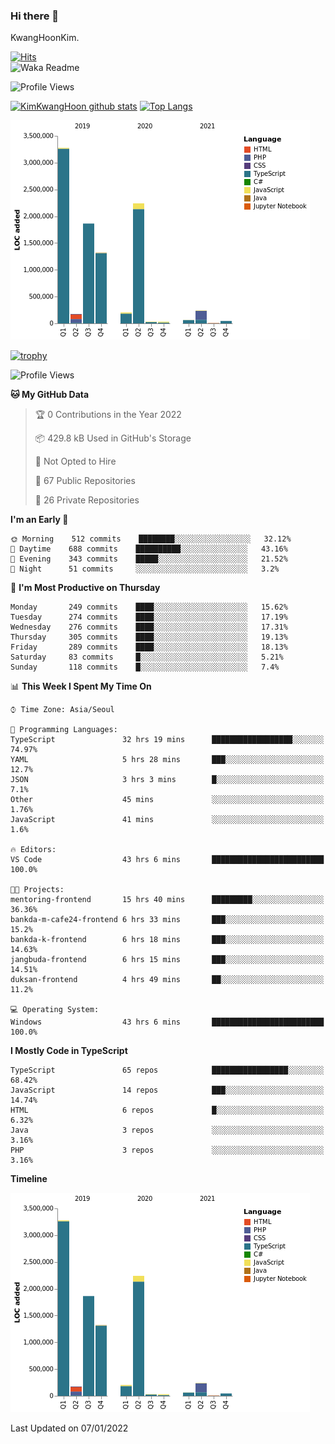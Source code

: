 ### Hi there 👋

KwangHoonKim.

[![Hits](https://hits.seeyoufarm.com/api/count/incr/badge.svg?url=https%3A%2F%2Fgithub.com%2Frhkdgns95)](https://hits.seeyoufarm.com)  
![Waka Readme](https://github.com/rhkdgns95/rhkdgns95/workflows/Waka%20Readme/badge.svg)

![Profile Views](http://img.shields.io/badge/Profile%20Views-0-blue)

[![KimKwangHoon github stats](https://github-readme-stats.vercel.app/api?username=rhkdgns95&show_icons=true)](https://github.com/rhkdgns95/github-readme-stats)   [![Top Langs](https://github-readme-stats.vercel.app/api/top-langs/?username=rhkdgns95&layout=compact)](https://github.com/rhkdgns95/github-readme-stats)   


![Chart not found](https://raw.githubusercontent.com/rhkdgns95/rhkdgns95/master/charts/bar_graph.png) 

[![trophy](https://github-profile-trophy.vercel.app/?username=rhkdgns95)](https://github.com/rhkdgns95/github-profile-trophy)

<!--START_SECTION:waka-->
![Profile Views](http://img.shields.io/badge/Profile%20Views-0-blue)

**🐱 My GitHub Data** 

> 🏆 0 Contributions in the Year 2022
 > 
> 📦 429.8 kB Used in GitHub's Storage 
 > 
> 🚫 Not Opted to Hire
 > 
> 📜 67 Public Repositories 
 > 
> 🔑 26 Private Repositories  
 > 
**I'm an Early 🐤** 

```text
🌞 Morning    512 commits    ████████░░░░░░░░░░░░░░░░░   32.12% 
🌆 Daytime    688 commits    ██████████░░░░░░░░░░░░░░░   43.16% 
🌃 Evening    343 commits    █████░░░░░░░░░░░░░░░░░░░░   21.52% 
🌙 Night      51 commits     ░░░░░░░░░░░░░░░░░░░░░░░░░   3.2%

```
📅 **I'm Most Productive on Thursday** 

```text
Monday       249 commits    ████░░░░░░░░░░░░░░░░░░░░░   15.62% 
Tuesday      274 commits    ████░░░░░░░░░░░░░░░░░░░░░   17.19% 
Wednesday    276 commits    ████░░░░░░░░░░░░░░░░░░░░░   17.31% 
Thursday     305 commits    ████░░░░░░░░░░░░░░░░░░░░░   19.13% 
Friday       289 commits    ████░░░░░░░░░░░░░░░░░░░░░   18.13% 
Saturday     83 commits     █░░░░░░░░░░░░░░░░░░░░░░░░   5.21% 
Sunday       118 commits    █░░░░░░░░░░░░░░░░░░░░░░░░   7.4%

```


📊 **This Week I Spent My Time On** 

```text
⌚︎ Time Zone: Asia/Seoul

💬 Programming Languages: 
TypeScript               32 hrs 19 mins      ██████████████████░░░░░░░   74.97% 
YAML                     5 hrs 28 mins       ███░░░░░░░░░░░░░░░░░░░░░░   12.7% 
JSON                     3 hrs 3 mins        █░░░░░░░░░░░░░░░░░░░░░░░░   7.1% 
Other                    45 mins             ░░░░░░░░░░░░░░░░░░░░░░░░░   1.76% 
JavaScript               41 mins             ░░░░░░░░░░░░░░░░░░░░░░░░░   1.6%

🔥 Editors: 
VS Code                  43 hrs 6 mins       █████████████████████████   100.0%

🐱‍💻 Projects: 
mentoring-frontend       15 hrs 40 mins      █████████░░░░░░░░░░░░░░░░   36.36% 
bankda-m-cafe24-frontend 6 hrs 33 mins       ███░░░░░░░░░░░░░░░░░░░░░░   15.2% 
bankda-k-frontend        6 hrs 18 mins       ███░░░░░░░░░░░░░░░░░░░░░░   14.63% 
jangbuda-frontend        6 hrs 15 mins       ███░░░░░░░░░░░░░░░░░░░░░░   14.51% 
duksan-frontend          4 hrs 49 mins       ██░░░░░░░░░░░░░░░░░░░░░░░   11.2%

💻 Operating System: 
Windows                  43 hrs 6 mins       █████████████████████████   100.0%

```

**I Mostly Code in TypeScript** 

```text
TypeScript               65 repos            █████████████████░░░░░░░░   68.42% 
JavaScript               14 repos            ███░░░░░░░░░░░░░░░░░░░░░░   14.74% 
HTML                     6 repos             █░░░░░░░░░░░░░░░░░░░░░░░░   6.32% 
Java                     3 repos             ░░░░░░░░░░░░░░░░░░░░░░░░░   3.16% 
PHP                      3 repos             ░░░░░░░░░░░░░░░░░░░░░░░░░   3.16%

```


**Timeline**

![Chart not found](https://raw.githubusercontent.com/rhkdgns95/rhkdgns95/master/charts/bar_graph.png) 


 Last Updated on 07/01/2022
<!--END_SECTION:waka-->

